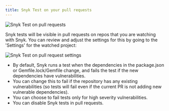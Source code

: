 ```yaml
---
title: Snyk Test on your pull requests
---
```


![Snyk Test on pull requests](https://res.cloudinary.com/snyk/image/upload/q_auto,f_auto,w_auto/v1474294875/Snyk_Test_in_PR.png)

Snyk tests will be visible in pull requests on repos that you are watching with Snyk.
You can review and adjust the settings for this by going to the 'Settings' for the watched project:

![Snyk Test on pull request settings](https://res.cloudinary.com/snyk/image/upload/q_auto,f_auto,w_auto/v1474296632/Snyk_Test_PR_Settings.png)

* By default, Snyk runs a test when the dependencies in the package.json or Gemfile.lock/Gemfile change, and fails the test if the new dependencies have vulnerabilities.
* You can change this to fail if the repository has any existing vulnerabilities (so tests will fail even if the current PR is not adding new vulnerable dependencies).
* You can choose to fail tests only for high severity vulnerabilities.
* You can disable Snyk tests in pull requests.
